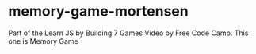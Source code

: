 # memory-game-mortensen
Part of the Learn JS by Building 7 Games Video by Free Code Camp. This one is Memory Game
